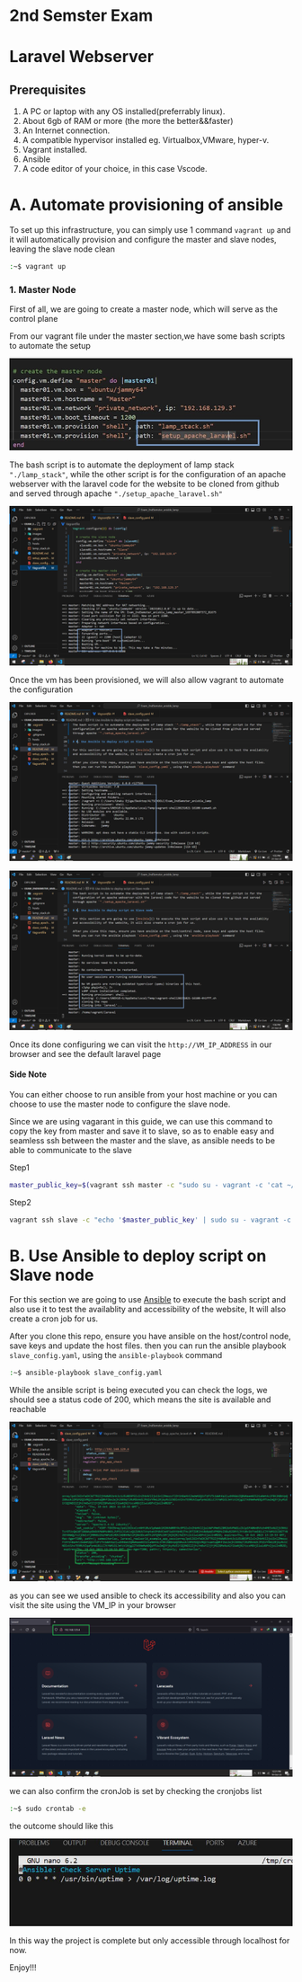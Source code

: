 <!-- @format -->

# 2nd Semster Exam

# Laravel Webserver

## Prerequisites

1. A PC or laptop with any OS installed(preferrably linux).
1. About 6gb of RAM or more (the more the better&&faster)
1. An Internet connection.
1. A compatible hypervisor installed eg. Virtualbox,VMware, hyper-v.
1. Vagrant installed.
1. Ansible
1. A code editor of your choice, in this case Vscode.

# A. Automate provisioning of ansible

To set up this infrastructure, you can simply use 1 command `vagrant up` and it will automatically provision and configure the master and slave nodes, leaving the slave node clean

```sh
:~$ vagrant up
```

### 1. Master Node

First of all, we are going to create a master node, which will serve as the control plane

From our vagrant file under the master section,we have some bash scripts to automate the setup

![](images/vag5.JPG)

The bash script is to automate the deployment of lamp stack `"./lamp_stack"`, while the other script is for the configuration of an apache webserver with the laravel code for the website to be cloned from github and served through apache `"./setup_apache_laravel.sh"`

![](images/vag1.png)

Once the vm has been provisioned, we will also allow vagrant to automate the configuration

![](images/vag2.png)

![](images/vag3.png)

Once its done configuring we can visit the `http://VM_IP_ADDRESS` in our browser and see the default laravel page

#### Side Note

You can either choose to run ansible from your host machine or you can choose to use the master node to configure the slave node.

Since we are using vagarant in this guide, we can use this command to copy the key from master and save it to slave, so as to enable easy and seamless ssh between the master and the slave, as ansible needs to be able to communicate to the slave

Step1

```sh
master_public_key=$(vagrant ssh master -c "sudo su - vagrant -c 'cat ~/.ssh/id_rsa.pub'")
```

Step2

```sh
vagrant ssh slave -c "echo '$master_public_key' | sudo su - vagrant -c 'tee -a ~/.ssh/authorized_keys'"
```

# B. Use Ansible to deploy script on Slave node

For this section we are going to use [Ansible](https://docs.ansible.com/ansible/latest/installation_guide/installation_distros.html#installing-ansible-on-ubuntu) to execute the bash script and also use it to test the availablity and accessibility of the website, It will also create a cron job for us.

After you clone this repo, ensure you have ansible on the host/control node, save keys and update the host files. then you can run the ansible playbook `slave_config.yaml`, using the `ansible-playbook` command

```sh
:~$ ansible-playbook slave_config.yaml
```

While the ansible script is being executed you can check the logs, we should see a status code of 200, which means the site is available and reachable

![alt](images/ansible1.png)

as you can see we used ansible to check its accessibility and also you can visit the site using the VM_IP in your browser

![alt](images/ansible2.png)

we can also confirm the cronJob is set by checking the cronjobs list

```sh
:~$ sudo crontab -e
```

the outcome should like this

![alt](images/ansible3.JPG)

In this way the project is complete but only accessible through localhost for now.

Enjoy!!!
